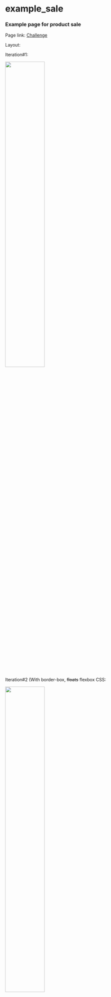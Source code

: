 # example_sale
<h3>Example page for product sale</h3>
<p>Page link: <a href="https://codepen.io/muknan/pen/LYJmLOx">Challenge</a></p>
<p>Layout:</p>
<p>Iteration#1:</p>
<img src="https://github.com/muknan/example_sale/assets/90479242/4f193d44-2daa-46bb-bf84-3ed2b79c5c71" width = 50%>
<p >Iteration#2 (With border-box, <s>floats</s> flexbox CSS:</p>
<img src="https://github.com/muknan/CSS_fundamentals/assets/90479242/b6b2500b-7fbe-4ffb-9559-95b4d6a1be3d" width = 50%>
